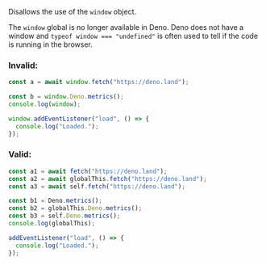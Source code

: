 Disallows the use of the `window` object.

The `window` global is no longer available in Deno.
Deno does not have a window and `typeof window === "undefined"` is often used to
tell if the code is running in the browser.

### Invalid:

```typescript
const a = await window.fetch("https://deno.land");

const b = window.Deno.metrics();
console.log(window);

window.addEventListener("load", () => {
  console.log("Loaded.");
});
```

### Valid:

```typescript
const a1 = await fetch("https://deno.land");
const a2 = await globalThis.fetch("https://deno.land");
const a3 = await self.fetch("https://deno.land");

const b1 = Deno.metrics();
const b2 = globalThis.Deno.metrics();
const b3 = self.Deno.metrics();
console.log(globalThis);

addEventListener("load", () => {
  console.log("Loaded.");
});
```

